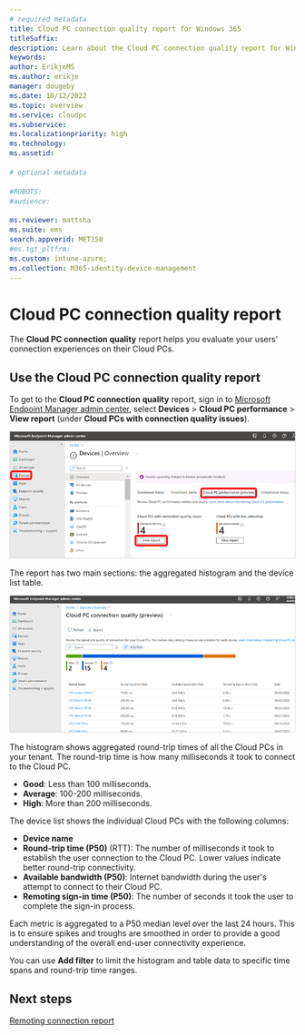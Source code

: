 ```yaml
---
# required metadata
title: Cloud PC connection quality report for Windows 365
titleSuffix:
description: Learn about the Cloud PC connection quality report for Windows 365 Cloud PCs.
keywords:
author: ErikjeMS  
ms.author: erikje
manager: dougeby
ms.date: 10/12/2022
ms.topic: overview
ms.service: cloudpc
ms.subservice:
ms.localizationpriority: high
ms.technology:
ms.assetid: 

# optional metadata

#ROBOTS:
#audience:

ms.reviewer: mattsha
ms.suite: ems
search.appverid: MET150
#ms.tgt_pltfrm:
ms.custom: intune-azure;
ms.collection: M365-identity-device-management
---
```


# Cloud PC connection quality report

The **Cloud PC connection quality** report helps you evaluate your users' connection experiences on their Cloud PCs.

## Use the Cloud PC connection quality report

To get to the **Cloud PC connection quality** report, sign in to [Microsoft Endpoint Manager admin center](https://go.microsoft.com/fwlink/?linkid=2109431), select **Devices** > **Cloud PC performance** > **View report** (under **Cloud PCs with connection quality issues**).

![Screenshot of getting to the Cloud PC connection quality report](./media/report-cloud-pc-connection-quality/view-report-connection-quality.png)

The report has two main sections: the aggregated histogram and the device list table.

![Screenshot of the Cloud PC connection quality report](./media/report-cloud-pc-connection-quality/report-connection-quality.png)

The histogram shows aggregated round-trip times of all the Cloud PCs in your tenant. The round-trip time is how many milliseconds it took to connect to the Cloud PC.
  
- **Good**: Less than 100 milliseconds.
- **Average**: 100-200 milliseconds.
- **High**: More than 200 milliseconds.

The device list shows the individual Cloud PCs with the following columns:
    
- **Device name**
- **Round-trip time (P50)** (RTT): The number of milliseconds it took to establish the user connection to the Cloud PC. Lower values indicate better round-trip connectivity.
- **Available bandwidth (P50)**: Internet bandwidth during the user's attempt to connect to their Cloud PC.
- **Remoting sign-in time (P50)**: The number of seconds it took the user to complete the sign-in process.

Each metric is aggregated to a P50 median level over the last 24 hours. This is to ensure spikes and troughs are smoothed in order to provide a good understanding of the overall end-user connectivity experience.

You can use **Add filter** to limit the histogram and table data to specific time spans and round-trip time ranges.

<!-- ########################## -->
## Next steps

[Remoting connection report](report-remoting-connection.md)
